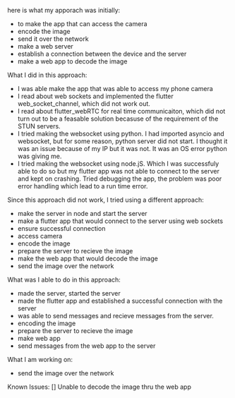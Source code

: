 here is what my apporach was initially:

- to make the app that can access the camera
- encode the image
- send it over the network
- make a web server
- establish a connection between the device and the server
- make a web app to decode the image

What I did in this approach:

- I was able make the app that was able to access my phone camera
- I read about web sockets and implemented the flutter web_socket_channel, which did not work out.
- I read about flutter_webRTC for real time communicaiton, which did not turn out to be a feasable solution becasuse of the requirement of the STUN servers.
- I tried making the websocket using python. I had imported asyncio and websocket, but for some reason, python server did not start. I thought it was an issue because of my IP but it was not. It was an OS error python was giving me.
- I tried making the websocket using node.jS. Which I was successfuly able to do so but my flutter app was not able to connect to the server and kept on crashing. Tried debugging the app, the problem was poor error handling which lead to a run time error.

Since this approach did not work, I tried using a different approach:

- make the server in node and start the server
- make a flutter app that would connect to the server using web sockets
- ensure successful connection
- access camera
- encode the image
- prepare the server to recieve the image
- make the web app that would decode the image
- send the image over the network

What was I able to do in this approach:

- made the server, started the server
- made the flutter app and established a successful connection with the server
- was able to send messages and recieve messages from the server.
- encoding the image
- prepare the server to recieve the image
- make web app
- send messages from the web app to the server

What I am working on:

- send the image over the network

Known Issues:
[] Unable to decode the image thru the web app
